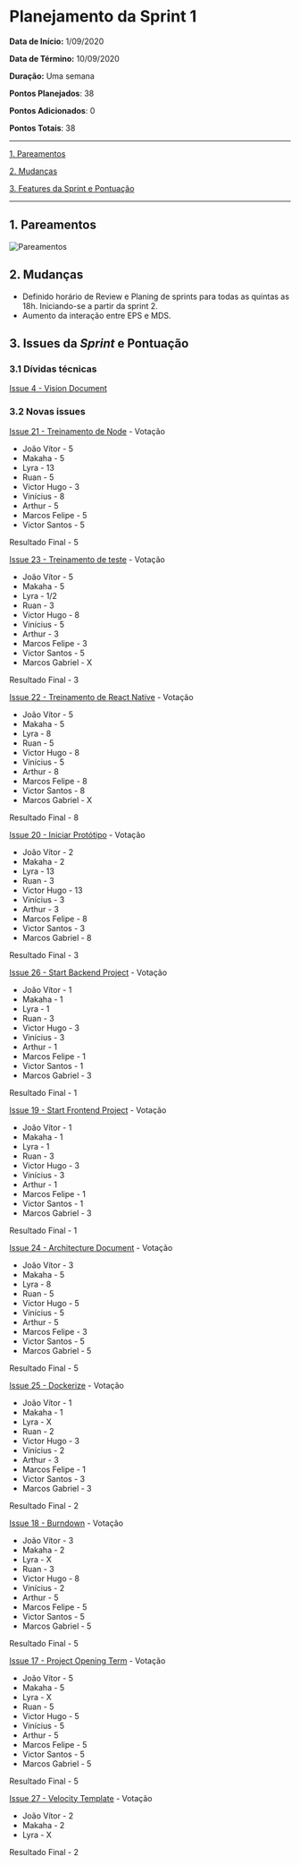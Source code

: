 # Planejamento da Sprint 1

**Data de Início:** 1/09/2020  

**Data de Término:** 10/09/2020

**Duração:** Uma semana

**Pontos Planejados**: 38

**Pontos Adicionados**: 0

**Pontos Totais**: 38

-------

[1. Pareamentos](#1-pareamentos)

[2. Mudanças](#2-mudanças)

[3. Features da Sprint e Pontuação](#3-features-da-sprint-e-pontuação)

-------
## 1. Pareamentos

![Pareamentos](#)

## 2. Mudanças

* Definido horário de Review e Planing de sprints para todas as quintas as 18h. Iniciando-se a partir da sprint 2.
* Aumento da interação entre EPS e MDS.

## 3. Issues da _Sprint_ e Pontuação

### 3.1 Dívidas técnicas

[Issue 4 - Vision Document](https://github.com/fga-eps-mds/2020.1-Grupo2-wiki/issues/4)

### 3.2 Novas issues

[Issue 21 - Treinamento de Node](https://github.com/fga-eps-mds/2020.1-Grupo2-wiki/issues/21) - Votação

* João Vítor - 5
* Makaha - 5
* Lyra - 13
* Ruan - 5
* Victor Hugo - 3
* Vinícius - 8
* Arthur - 5
* Marcos Felipe - 5
* Victor Santos - 5

Resultado Final - 5

[Issue 23 - Treinamento de teste](https://github.com/fga-eps-mds/2020.1-Grupo2-wiki/issues/23) - Votação

* João Vítor - 5
* Makaha - 5
* Lyra - 1/2
* Ruan - 3
* Victor Hugo - 8
* Vinícius - 5
* Arthur - 3
* Marcos Felipe - 3
* Victor Santos - 5
* Marcos Gabriel - X

Resultado Final - 3

[Issue 22 - Treinamento de React Native](https://github.com/fga-eps-mds/2020.1-Grupo2-wiki/issues/22) - Votação

* João Vítor - 5
* Makaha - 5
* Lyra - 8
* Ruan - 5
* Victor Hugo - 8
* Vinícius - 5
* Arthur - 8
* Marcos Felipe - 8
* Victor Santos - 8
* Marcos Gabriel - X

Resultado Final - 8

[Issue 20 - Iniciar Protótipo](https://github.com/fga-eps-mds/2020.1-Grupo2-wiki/issues/20) - Votação

* João Vítor - 2
* Makaha - 2
* Lyra - 13
* Ruan - 3
* Victor Hugo - 13
* Vinícius - 3
* Arthur - 3
* Marcos Felipe - 8
* Victor Santos - 3
* Marcos Gabriel - 8

Resultado Final - 3

[Issue 26 - Start Backend Project](https://github.com/fga-eps-mds/2020.1-Grupo2-wiki/issues/26) - Votação

* João Vítor - 1
* Makaha - 1
* Lyra - 1
* Ruan - 3
* Victor Hugo - 3
* Vinícius - 3
* Arthur - 1
* Marcos Felipe - 1
* Victor Santos - 1
* Marcos Gabriel - 3

Resultado Final - 1

[Issue 19 - Start Frontend Project](https://github.com/fga-eps-mds/2020.1-Grupo2-wiki/issues/19) - Votação

* João Vítor - 1
* Makaha - 1
* Lyra - 1
* Ruan - 3
* Victor Hugo - 3
* Vinícius - 3
* Arthur - 1
* Marcos Felipe - 1
* Victor Santos - 1
* Marcos Gabriel - 3

Resultado Final - 1

[Issue 24 - Architecture Document](https://github.com/fga-eps-mds/2020.1-Grupo2-wiki/issues/24) - Votação

* João Vítor - 3
* Makaha - 5
* Lyra - 8
* Ruan - 5
* Victor Hugo - 5
* Vinícius - 5
* Arthur - 5
* Marcos Felipe - 3
* Victor Santos - 5
* Marcos Gabriel - 5

Resultado Final - 5

[Issue 25 - Dockerize](https://github.com/fga-eps-mds/2020.1-Grupo2-wiki/issues/25) - Votação

* João Vítor - 1
* Makaha - 1
* Lyra - X
* Ruan - 2
* Victor Hugo - 3
* Vinícius - 2
* Arthur - 3
* Marcos Felipe - 1
* Victor Santos - 3
* Marcos Gabriel - 3

Resultado Final - 2

[Issue 18 - Burndown](https://github.com/fga-eps-mds/2020.1-Grupo2-wiki/issues/18) - Votação

* João Vítor - 3
* Makaha - 2
* Lyra - X
* Ruan - 3
* Victor Hugo - 8
* Vinícius - 2
* Arthur - 5
* Marcos Felipe - 5
* Victor Santos - 5
* Marcos Gabriel - 5

Resultado Final - 5

[Issue 17 - Project Opening Term](https://github.com/fga-eps-mds/2020.1-Grupo2-wiki/issues/17) - Votação

* João Vítor - 5
* Makaha - 5
* Lyra - X
* Ruan - 5
* Victor Hugo - 5
* Vinícius - 5
* Arthur - 5
* Marcos Felipe - 5
* Victor Santos - 5
* Marcos Gabriel - 5

Resultado Final - 5

[Issue 27 - Velocity Template](https://github.com/fga-eps-mds/2020.1-Grupo2-wiki/issues/27) - Votação

* João Vítor - 2
* Makaha - 2
* Lyra - X 

Resultado Final - 2
